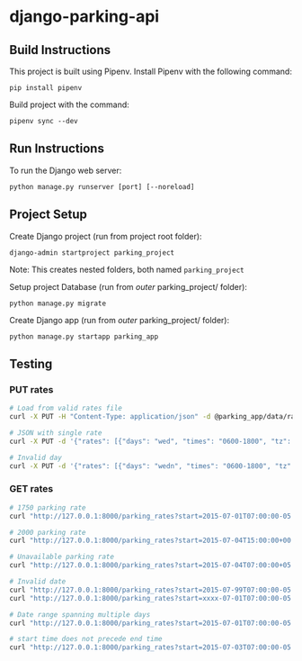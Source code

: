 # django-parking-api

## Build Instructions
This project is built using Pipenv.  Install Pipenv with the following command:

```
pip install pipenv
```

Build project with the command:

```
pipenv sync --dev
```

## Run Instructions
To run the Django web server:
```
python manage.py runserver [port] [--noreload]
```

## Project Setup
Create Django project (run from project root folder):
```
django-admin startproject parking_project
```
Note: This creates nested folders, both named `parking_project`

Setup project Database (run from _outer_ parking_project/ folder):
```
python manage.py migrate
```

Create Django app (run from _outer_ parking_project/ folder):
```
python manage.py startapp parking_app
```

## Testing
### PUT rates
```bash
# Load from valid rates file
curl -X PUT -H "Content-Type: application/json" -d @parking_app/data/rates.json  "http://127.0.0.1:8000/parking_rates"

# JSON with single rate
curl -X PUT -d '{"rates": [{"days": "wed", "times": "0600-1800", "tz": "America/Chicago", "price": 1750}]}'  "http://127.0.0.1:8000/parking_rates"

# Invalid day
curl -X PUT -d '{"rates": [{"days": "wedn", "times": "0600-1800", "tz": "America/Chicago", "price": 1750}]}'  "http://127.0.0.1:8000/parking_rates"
```

### GET rates
```bash
# 1750 parking rate
curl "http://127.0.0.1:8000/parking_rates?start=2015-07-01T07:00:00-05:00&end=2015-07-01T12:00:00-05:00"

# 2000 parking rate
curl "http://127.0.0.1:8000/parking_rates?start=2015-07-04T15:00:00+00:00&end=2015-07-04T20:00:00+00:00"

# Unavailable parking rate
curl "http://127.0.0.1:8000/parking_rates?start=2015-07-04T07:00:00+05:00&end=2015-07-04T20:00:00+05:00"

# Invalid date
curl "http://127.0.0.1:8000/parking_rates?start=2015-07-99T07:00:00-05:00&end=2015-07-01T12:00:00-05:00"
curl "http://127.0.0.1:8000/parking_rates?start=xxxx-07-01T07:00:00-05:00&end=2015-07-01T12:00:00-05:00"

# Date range spanning multiple days
curl "http://127.0.0.1:8000/parking_rates?start=2015-07-01T07:00:00-05:00&end=2015-07-02T12:00:00-05:00"

# start time does not precede end time
curl "http://127.0.0.1:8000/parking_rates?start=2015-07-03T07:00:00-05:00&end=2015-07-02T12:00:00-05:00"
```
